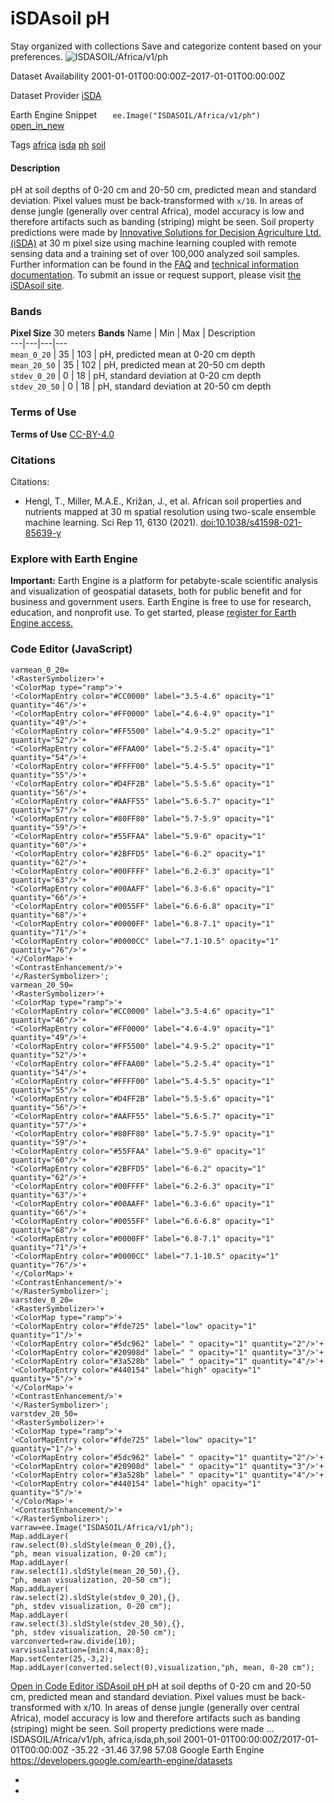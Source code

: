  
#  iSDAsoil pH 
Stay organized with collections  Save and categorize content based on your preferences. 
![ISDASOIL/Africa/v1/ph](https://developers.google.com/earth-engine/datasets/images/ISDASOIL/ISDASOIL_Africa_v1_ph_sample.png) 

Dataset Availability
    2001-01-01T00:00:00Z–2017-01-01T00:00:00Z 

Dataset Provider
     [ iSDA ](https://isda-africa.com/) 

Earth Engine Snippet
     `    ee.Image("ISDASOIL/Africa/v1/ph")   ` [ open_in_new ](https://code.earthengine.google.com/?scriptPath=Examples:Datasets/ISDASOIL/ISDASOIL_Africa_v1_ph) 

Tags
     [africa](https://developers.google.com/earth-engine/datasets/tags/africa) [isda](https://developers.google.com/earth-engine/datasets/tags/isda) [ph](https://developers.google.com/earth-engine/datasets/tags/ph) [soil](https://developers.google.com/earth-engine/datasets/tags/soil)
#### Description
pH at soil depths of 0-20 cm and 20-50 cm, predicted mean and standard deviation.
Pixel values must be back-transformed with `x/10`.
In areas of dense jungle (generally over central Africa), model accuracy is low and therefore artifacts such as banding (striping) might be seen.
Soil property predictions were made by [Innovative Solutions for Decision Agriculture Ltd. (iSDA)](https://isda-africa.com/) at 30 m pixel size using machine learning coupled with remote sensing data and a training set of over 100,000 analyzed soil samples.
Further information can be found in the [FAQ](https://www.isda-africa.com/isdasoil/faq/) and [technical information documentation](https://www.isda-africa.com/isdasoil/technical-information/). To submit an issue or request support, please visit [the iSDAsoil site](https://isda-africa.com/isdasoil).
### Bands
**Pixel Size** 30 meters 
**Bands**
Name | Min | Max | Description  
---|---|---|---  
`mean_0_20` |  35  |  103  | pH, predicted mean at 0-20 cm depth  
`mean_20_50` |  35  |  102  | pH, predicted mean at 20-50 cm depth  
`stdev_0_20` |  0  |  18  | pH, standard deviation at 0-20 cm depth  
`stdev_20_50` |  0  |  18  | pH, standard deviation at 20-50 cm depth  
### Terms of Use
**Terms of Use**
[CC-BY-4.0](https://spdx.org/licenses/CC-BY-4.0.html)
### Citations
Citations:
  * Hengl, T., Miller, M.A.E., Križan, J., et al. African soil properties and nutrients mapped at 30 m spatial resolution using two-scale ensemble machine learning. Sci Rep 11, 6130 (2021). [doi:10.1038/s41598-021-85639-y](https://doi.org/10.1038/s41598-021-85639-y)


### Explore with Earth Engine
**Important:** Earth Engine is a platform for petabyte-scale scientific analysis and visualization of geospatial datasets, both for public benefit and for business and government users. Earth Engine is free to use for research, education, and nonprofit use. To get started, please [register for Earth Engine access.](https://console.cloud.google.com/earth-engine)
### Code Editor (JavaScript)
```
varmean_0_20=
'<RasterSymbolizer>'+
'<ColorMap type="ramp">'+
'<ColorMapEntry color="#CC0000" label="3.5-4.6" opacity="1" quantity="46"/>'+
'<ColorMapEntry color="#FF0000" label="4.6-4.9" opacity="1" quantity="49"/>'+
'<ColorMapEntry color="#FF5500" label="4.9-5.2" opacity="1" quantity="52"/>'+
'<ColorMapEntry color="#FFAA00" label="5.2-5.4" opacity="1" quantity="54"/>'+
'<ColorMapEntry color="#FFFF00" label="5.4-5.5" opacity="1" quantity="55"/>'+
'<ColorMapEntry color="#D4FF2B" label="5.5-5.6" opacity="1" quantity="56"/>'+
'<ColorMapEntry color="#AAFF55" label="5.6-5.7" opacity="1" quantity="57"/>'+
'<ColorMapEntry color="#80FF80" label="5.7-5.9" opacity="1" quantity="59"/>'+
'<ColorMapEntry color="#55FFAA" label="5.9-6" opacity="1" quantity="60"/>'+
'<ColorMapEntry color="#2BFFD5" label="6-6.2" opacity="1" quantity="62"/>'+
'<ColorMapEntry color="#00FFFF" label="6.2-6.3" opacity="1" quantity="63"/>'+
'<ColorMapEntry color="#00AAFF" label="6.3-6.6" opacity="1" quantity="66"/>'+
'<ColorMapEntry color="#0055FF" label="6.6-6.8" opacity="1" quantity="68"/>'+
'<ColorMapEntry color="#0000FF" label="6.8-7.1" opacity="1" quantity="71"/>'+
'<ColorMapEntry color="#0000CC" label="7.1-10.5" opacity="1" quantity="76"/>'+
'</ColorMap>'+
'<ContrastEnhancement/>'+
'</RasterSymbolizer>';
varmean_20_50=
'<RasterSymbolizer>'+
'<ColorMap type="ramp">'+
'<ColorMapEntry color="#CC0000" label="3.5-4.6" opacity="1" quantity="46"/>'+
'<ColorMapEntry color="#FF0000" label="4.6-4.9" opacity="1" quantity="49"/>'+
'<ColorMapEntry color="#FF5500" label="4.9-5.2" opacity="1" quantity="52"/>'+
'<ColorMapEntry color="#FFAA00" label="5.2-5.4" opacity="1" quantity="54"/>'+
'<ColorMapEntry color="#FFFF00" label="5.4-5.5" opacity="1" quantity="55"/>'+
'<ColorMapEntry color="#D4FF2B" label="5.5-5.6" opacity="1" quantity="56"/>'+
'<ColorMapEntry color="#AAFF55" label="5.6-5.7" opacity="1" quantity="57"/>'+
'<ColorMapEntry color="#80FF80" label="5.7-5.9" opacity="1" quantity="59"/>'+
'<ColorMapEntry color="#55FFAA" label="5.9-6" opacity="1" quantity="60"/>'+
'<ColorMapEntry color="#2BFFD5" label="6-6.2" opacity="1" quantity="62"/>'+
'<ColorMapEntry color="#00FFFF" label="6.2-6.3" opacity="1" quantity="63"/>'+
'<ColorMapEntry color="#00AAFF" label="6.3-6.6" opacity="1" quantity="66"/>'+
'<ColorMapEntry color="#0055FF" label="6.6-6.8" opacity="1" quantity="68"/>'+
'<ColorMapEntry color="#0000FF" label="6.8-7.1" opacity="1" quantity="71"/>'+
'<ColorMapEntry color="#0000CC" label="7.1-10.5" opacity="1" quantity="76"/>'+
'</ColorMap>'+
'<ContrastEnhancement/>'+
'</RasterSymbolizer>';
varstdev_0_20=
'<RasterSymbolizer>'+
'<ColorMap type="ramp">'+
'<ColorMapEntry color="#fde725" label="low" opacity="1" quantity="1"/>'+
'<ColorMapEntry color="#5dc962" label=" " opacity="1" quantity="2"/>'+
'<ColorMapEntry color="#20908d" label=" " opacity="1" quantity="3"/>'+
'<ColorMapEntry color="#3a528b" label=" " opacity="1" quantity="4"/>'+
'<ColorMapEntry color="#440154" label="high" opacity="1" quantity="5"/>'+
'</ColorMap>'+
'<ContrastEnhancement/>'+
'</RasterSymbolizer>';
varstdev_20_50=
'<RasterSymbolizer>'+
'<ColorMap type="ramp">'+
'<ColorMapEntry color="#fde725" label="low" opacity="1" quantity="1"/>'+
'<ColorMapEntry color="#5dc962" label=" " opacity="1" quantity="2"/>'+
'<ColorMapEntry color="#20908d" label=" " opacity="1" quantity="3"/>'+
'<ColorMapEntry color="#3a528b" label=" " opacity="1" quantity="4"/>'+
'<ColorMapEntry color="#440154" label="high" opacity="1" quantity="5"/>'+
'</ColorMap>'+
'<ContrastEnhancement/>'+
'</RasterSymbolizer>';
varraw=ee.Image("ISDASOIL/Africa/v1/ph");
Map.addLayer(
raw.select(0).sldStyle(mean_0_20),{},
"ph, mean visualization, 0-20 cm");
Map.addLayer(
raw.select(1).sldStyle(mean_20_50),{},
"ph, mean visualization, 20-50 cm");
Map.addLayer(
raw.select(2).sldStyle(stdev_0_20),{},
"ph, stdev visualization, 0-20 cm");
Map.addLayer(
raw.select(3).sldStyle(stdev_20_50),{},
"ph, stdev visualization, 20-50 cm");
varconverted=raw.divide(10);
varvisualization={min:4,max:8};
Map.setCenter(25,-3,2);
Map.addLayer(converted.select(0),visualization,"ph, mean, 0-20 cm");
```
[ Open in Code Editor ](https://code.earthengine.google.com/?scriptPath=Examples:Datasets/ISDASOIL/ISDASOIL_Africa_v1_ph)
[ iSDAsoil pH ](https://developers.google.com/earth-engine/datasets/catalog/ISDASOIL_Africa_v1_ph)
pH at soil depths of 0-20 cm and 20-50 cm, predicted mean and standard deviation. Pixel values must be back-transformed with x/10. In areas of dense jungle (generally over central Africa), model accuracy is low and therefore artifacts such as banding (striping) might be seen. Soil property predictions were made …
ISDASOIL/Africa/v1/ph, africa,isda,ph,soil 
2001-01-01T00:00:00Z/2017-01-01T00:00:00Z
-35.22 -31.46 37.98 57.08 
Google Earth Engine
https://developers.google.com/earth-engine/datasets
  * [ ](https://doi.org/https://isda-africa.com/)
  * [ ](https://doi.org/https://developers.google.com/earth-engine/datasets/catalog/ISDASOIL_Africa_v1_ph)


